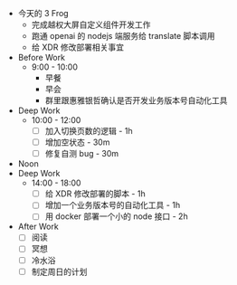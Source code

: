 - 今天的 3 Frog
	- 完成越权大屏自定义组件开发工作
	- 跑通 openai 的 nodejs 端服务给 translate 脚本调用
	- 给 XDR 修改部署相关事宜
- Before Work
	- 9:00 - 10:00
		- 早餐
		- 早会
		- 群里跟惠雅银哲确认是否开发业务版本号自动化工具
- Deep Work
	- 10:00 - 12:00
		- [ ] 加入切换页数的逻辑 - 1h
		- [ ] 增加空状态 - 30m
		- [ ] 修复自测 bug - 30m
- Noon
- Deep Work
	- 14:00 - 18:00
		- [ ] 给 XDR 修改部署的脚本 - 1h
		- [ ] 增加一个业务版本号的自动化工具 - 1h
		- [ ] 用 docker 部署一个小的 node 接口 - 2h
- After Work
	- [ ] 阅读
	- [ ] 冥想
	- [ ] 冷水浴
	- [ ] 制定周日的计划
